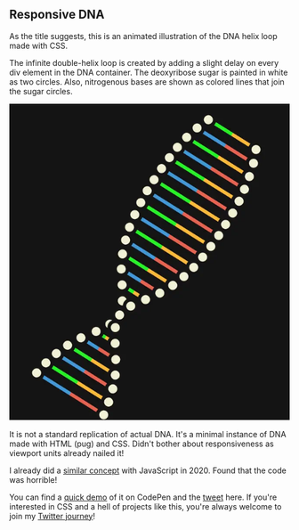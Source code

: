 ## Responsive DNA

As the title suggests, this is an animated illustration of the DNA helix loop made with CSS.

The infinite double-helix loop is created by adding a slight delay on every div element in the DNA container. The deoxyribose sugar is painted in white as two circles. Also, nitrogenous bases are shown as colored lines that join the sugar circles.

<p align="center"> <img src="./preview.webp" alt="CSS DNA helix loop"/> </p>

It is not a standard replication of actual DNA. It's a minimal instance of DNA made with HTML (pug) and CSS. Didn't bother about responsiveness as viewport units already nailed it!

I already did a [similar concept](https://codepen.io/shadow-scientist/pen/wvWmPEL) with JavaScript in 2020. Found that the code was horrible!

You can find a [quick demo](https://codepen.io/shadow-scientist/pen/eYgPjxX) of it on CodePen and the [tweet](https://twitter.com/ShadowShahriar/status/1385092310052970507/) here. If you're interested in CSS and a hell of projects like this, you're always welcome to join my [Twitter journey](https://twitter.com/ShadowShahriar/status/1385092310052970507/)!
